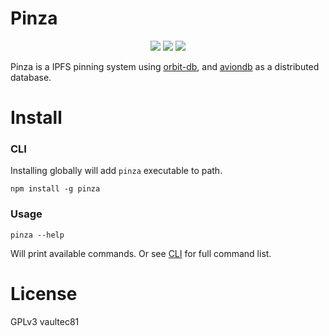 # Pinza
<p align="center">
    <a href="https://badge.fury.io/js/pinza"><img src="https://badge.fury.io/js/pinza.svg" /></a>
    <a href="https://img.shields.io/badge/Node.js-%3E%3D12.6.0-orange.svg?style=flat-square">
    <a href="https://david-dm.org/vaultec81/pinza"><img src="https://david-dm.org/vaultec81/pinza.svg?style=flat-square"/></a>
    <a href="https://bundlephobia.com/result?p=pinza"><img src="https://flat.badgen.net/bundlephobia/minzip/pinza"></a>
</p>

Pinza is a IPFS pinning system using [orbit-db](https://github.com/orbitdb/orbit-db), and [aviondb](https://github.com/dappkit/aviondb) as a distributed database.

# Install

### CLI
Installing globally will add `pinza` executable to path.
```
npm install -g pinza
```
### Usage
```
pinza --help
```
Will print available commands.
Or see [CLI](https://github.com/vaultec81/js-pinza/blob/master/docs/CLI.md) for full command list.

# License 
GPLv3 vaultec81